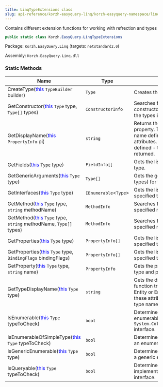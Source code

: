 ```yaml
---
title: LinqTypeExtensions class
slug: api-reference/korzh-easyquery-linq/korzh-easyquery-namespace/linqtypeextensions-class
---
```


Contains different extension functions for working with refrection and types
```csharp
public static class Korzh.EasyQuery.LinqTypeExtensions

```
Package: `Korzh.EasyQuery.Linq` (targets: `netstandard2.0`)

Assembly: `Korzh.EasyQuery.Linq.dll`

### Static Methods

| Name | Type | Description | 
| --- | --- | --- | 
| CreateType(<span style='color: blue'>this</span> `TypeBuilder` builder) | `Type` | Creates the type. | 
| GetConstructor(<span style='color: blue'>this</span> `Type` type, `Type[]` types) | `ConstructorInfo` | Searches for a public instance constructor whose parameters match the types in  the specified array. | 
| GetDisplayName(<span style='color: blue'>this</span> `PropertyInfo` pi) | `string` | Returns the display name of the property.  This function tries to get the name defined by Display or DisplayName attributes.  If any of these attributes is not defined - then the property name is returned. | 
| GetFields(<span style='color: blue'>this</span> `Type` type) | `FieldInfo[]` | Gets the list of fields for the specified type. | 
| GetGenericArguments(<span style='color: blue'>this</span> `Type` type) | `Type[]` | Gets the generic arguments (the list of types) for the specified type. | 
| GetInterfaces(<span style='color: blue'>this</span> `Type` type) | `IEnumerable`&lt;`Type`&gt; | Gets the list of interfaces for the specified type. | 
| GetMethod(<span style='color: blue'>this</span> `Type` type, `string` methodName) | `MethodInfo` | Searches for the public method with the specified name. | 
| GetMethod(<span style='color: blue'>this</span> `Type` type, `string` methodName, `Type[]` types) | `MethodInfo` | Searches for the public method with the specified name. | 
| GetProperties(<span style='color: blue'>this</span> `Type` type) | `PropertyInfo[]` | Gets the list of properties for the specified type. | 
| GetProperties(<span style='color: blue'>this</span> `Type` type, `BindingFlags` bindingFlags) | `PropertyInfo[]` | Gets the list of properties for the specified type. | 
| GetProperty(<span style='color: blue'>this</span> `Type` type, `string` name) | `PropertyInfo` | Gets the property info for the specified type and property name. | 
| GetTypeDisplayName(<span style='color: blue'>this</span> `Type` type) | `string` | Gets the display name of the type.  This function tries to get the name defined by Entity or EntityName attributes.  If any of these attributes is not defined - then the type name is returned. | 
| IsEnumerable(<span style='color: blue'>this</span> `Type` typeToCheck) | `bool` | Determines whether the specified type is enumerable (supports `System.Collections.Generic.IEnumerable` interface. | 
| IsEnumerableOfSimpleType(<span style='color: blue'>this</span> `Type` typeToCheck) | `bool` | Determines whether the specified type is an enumerable of some simple type . | 
| IsGenericEnumerable(<span style='color: blue'>this</span> `Type` type) | `bool` | Determines whether the specified type is a generic enumerable. | 
| IsQueryable(<span style='color: blue'>this</span> `Type` typeToCheck) | `bool` | Determines whether the specified type implements `System.Linq.IQueryable` interface. |